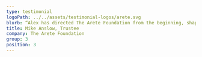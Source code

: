 ```yaml
---
type: testimonial
logoPath: ../../assets/testimonial-logos/arete.svg
blurb: “Alex has directed The Arete Foundation from the beginning, shaping our strategy so it aligned to our vision, and create optimal impact across the region. Alex is an integral member of our team and together we look forward to creating more partnerships across the North West to make a difference in young people’s lives”
title: Mike Anslow, Trustee
company: The Arete Foundation
group: 3
position: 3
---
```

